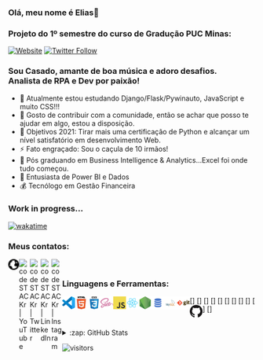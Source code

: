 ### Olá, meu nome é Elias👋
<!-- [1º Projeto][website]  -->

### Projeto do 1º semestre do curso de Gradução PUC Minas:
[![Website](https://img.shields.io/website?label=BUSINESS-CALCULATOR&style=for-the-badge&url=https://business-calculator-br.herokuapp.com/index.html)](https://business-calculator-br.herokuapp.com/index.html)
[![Twitter Follow](https://img.shields.io/twitter/follow/Rodrigues_3l14S?color=1DA1F2&logo=twitter&style=for-the-badge)](https://twitter.com/Rodrigues_3l14S)

### Sou Casado, amante de boa música e adoro desafios.<br> Analista de RPA e Dev por paixão!
 
 - 🌱 Atualmente estou estudando Django/Flask/Pywinauto, JavaScript e muito CSS!!!
- 👯 Gosto de contribuir com a comunidade, então se achar que posso te ajudar em algo, estou a disposição.
- 🥅 Objetivos 2021: Tirar mais uma certificação de Python e alcançar um nível satisfatório em desenvolvimento Web.
- ⚡ Fato engraçado: Sou o caçula de 10 irmãos!
- :red_circle:​ Pós graduando em Business Intelligence & Analytics...Excel foi onde tudo começou. 
- :ledger: Entusiasta de Power BI e Dados
- ​💰 Tecnólogo em Gestão Financeira

### Work in progress...
[![wakatime](https://wakatime.com/badge/user/20eb4b29-62e8-46cf-8b06-ce93afa23926.svg)](https://wakatime.com/@20eb4b29-62e8-46cf-8b06-ce93afa23926)

### Meus contatos:

[<img align="left" alt="codeSTACKr.com" width="22px" src="https://raw.githubusercontent.com/iconic/open-iconic/master/svg/globe.svg" />][website]
[<img align="left" alt="codeSTACKr | YouTube" width="22px" src="https://cdn.jsdelivr.net/npm/simple-icons@v3/icons/youtube.svg" />][youtube]
[<img align="left" alt="codeSTACKr | Twitter" width="22px" src="https://cdn.jsdelivr.net/npm/simple-icons@v3/icons/twitter.svg" />][twitter]
[<img align="left" alt="codeSTACKr | LinkedIn" width="22px" src="https://cdn.jsdelivr.net/npm/simple-icons@v3/icons/linkedin.svg" />][linkedin]
[<img align="left" alt="codeSTACKr | Instagram" width="22px" src="https://cdn.jsdelivr.net/npm/simple-icons@v3/icons/instagram.svg" />][instagram]

<br />

### Linguagens e Ferramentas:

[<img align="left" alt="Visual Studio Code" width="26px" src="https://raw.githubusercontent.com/github/explore/80688e429a7d4ef2fca1e82350fe8e3517d3494d/topics/visual-studio-code/visual-studio-code.png" />]
[<img align="left" alt="HTML5" width="26px" src="https://raw.githubusercontent.com/github/explore/80688e429a7d4ef2fca1e82350fe8e3517d3494d/topics/html/html.png" />]
[<img align="left" alt="CSS3" width="26px" src="https://raw.githubusercontent.com/github/explore/80688e429a7d4ef2fca1e82350fe8e3517d3494d/topics/css/css.png" />]
[<img align="left" alt="Sass" width="26px" src="https://raw.githubusercontent.com/github/explore/80688e429a7d4ef2fca1e82350fe8e3517d3494d/topics/sass/sass.png" />]
[<img align="left" alt="JavaScript" width="26px" src="https://raw.githubusercontent.com/github/explore/80688e429a7d4ef2fca1e82350fe8e3517d3494d/topics/javascript/javascript.png" />]
[<img align="left" alt="React" width="26px" src="https://raw.githubusercontent.com/github/explore/80688e429a7d4ef2fca1e82350fe8e3517d3494d/topics/react/react.png" />]
[<img align="left" alt="Node.js" width="26px" src="https://raw.githubusercontent.com/github/explore/80688e429a7d4ef2fca1e82350fe8e3517d3494d/topics/nodejs/nodejs.png" />]
[<img align="left" alt="SQL" width="26px" src="https://raw.githubusercontent.com/github/explore/80688e429a7d4ef2fca1e82350fe8e3517d3494d/topics/sql/sql.png" />]
[<img align="left" alt="MySQL" width="26px" src="https://raw.githubusercontent.com/github/explore/80688e429a7d4ef2fca1e82350fe8e3517d3494d/topics/mysql/mysql.png" />]
[<img align="left" alt="Git" width="26px" src="https://raw.githubusercontent.com/github/explore/80688e429a7d4ef2fca1e82350fe8e3517d3494d/topics/git/git.png" />]
[<img align="left" alt="GitHub" width="26px" src="https://raw.githubusercontent.com/github/explore/78df643247d429f6cc873026c0622819ad797942/topics/github/github.png" />]
<br />
<br />

<details>
  <summary>:zap: GitHub Stats</summary>
  <img align="left" alt="eliasantoniorodrigues1 GitHub Stats" src="https://github-readme-stats.vercel.app/api?username=eliasantoniorodrigues1&&show_icons=true&title_color=ffffff&icon_color=bb2acf&text_color=daf7dc&bg_color=151515"/>
</details>

 ![visitors](https://visitor-badge.glitch.me/badge?page_id=eliasantoniorodrigues1.visitor-badge)

[website]: https://business-calculator-br.herokuapp.com/index.html
<!-- [course]: http://vsCodeHero.com -->
[twitter]: https://twitter.com/Rodrigues_3l14S
[youtube]: https://www.youtube.com/channel/UCN5JO2QpSV2O1h3aRo8FTNQ
[instagram]: https://www.instagram.com/elias.rodrigues1/
[linkedin]: https://www.linkedin.com/in/elias-antonio-rodrigues-525b5933/

